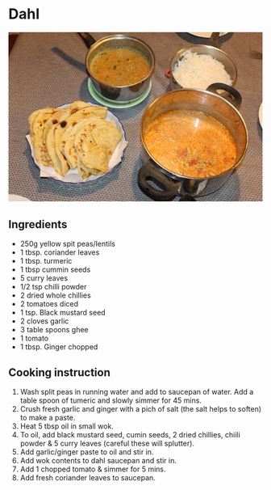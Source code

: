 # Dahl

![Lentils](../.gitbook/assets/butter-chicken.jpg)

## Ingredients

* 250g yellow spit peas/lentils
* 1 tbsp. coriander leaves
* 1 tbsp. turmeric
* 1 tbsp cummin seeds
* 5 curry leaves
* 1/2 tsp chilli powder
* 2 dried whole chillies
* 2 tomatoes diced
* 1 tsp. Black mustard seed
* 2 cloves garlic
* 3 table spoons ghee
* 1 tomato 
* 1 tbsp. Ginger chopped

## Cooking instruction

1. Wash split peas in running water and add to saucepan of water. Add a table spoon of tumeric and slowly simmer for 45 mins.
2. Crush fresh garlic and ginger with a pich of salt \(the salt helps to soften\) to make a paste.
3. Heat 5 tbsp oil in small wok.  
4. To oil, add black mustard seed, cumin seeds, 2 dried chillies, chiili powder & 5 curry leaves \(careful these will splutter\).
5. Add garlic/ginger paste to oil and stir in.
6. Add wok contents to dahl saucepan and stir in.
7. Add 1 chopped tomato & simmer for 5 mins.
8. Add fresh coriander leaves to saucepan.


